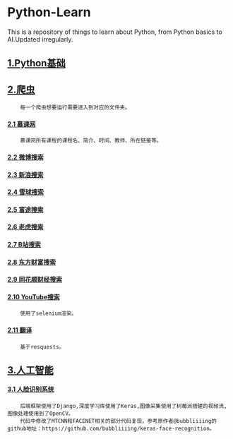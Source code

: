 # Python-Learn
This is a repository of things to learn about Python, from Python basics to AI.Updated irregularly.

## [1.Python基础](1.Python基础)

## [2.爬虫](2.爬虫)   
        每一个爬虫想要运行需要进入到对应的文件夹。
#### [2.1 慕课网](2.爬虫/慕课网所有课程)
        慕课网所有课程的课程名、简介、时间、教师、所在链接等。
#### [2.2 微博搜索](2.爬虫/微博搜索)
#### [2.3 新浪搜索](2.爬虫/新浪搜索)
#### [2.4 雪球搜索](2.爬虫/雪球搜索)
#### [2.5 富途搜索](2.爬虫/富途搜索)
#### [2.6 老虎搜索](2.爬虫/老虎搜索)
#### [2.7 B站搜索](2.爬虫/B站搜索)
#### [2.8 东方财富搜索](2.爬虫/东方财富搜索)
#### [2.9 同花顺财经搜索](2.爬虫/同花顺搜索)
#### [2.10 YouTube搜索](2.爬虫/YouTube搜索)
        使用了selenium渲染。
#### [2.11 翻译](2.爬虫/翻译)
        基于resquests。
## [3.人工智能](3.人工智能)  

#### [3.1 人脸识别系统](3.人工智能/基于深度学习的人脸识别系统)
        后端框架使用了Django,深度学习库使用了Keras,图像采集使用了树莓派搭建的视频流,图像处理使用到了OpenCV。
        代码中修改了MTCNN和FACENET相关的部分代码复现，参考原作者@bubbliiiing的github地址：https://github.com/bubbliiiing/keras-face-recognition。

         
